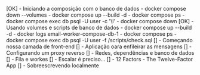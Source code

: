 [OK] - Iniciando a composição com o banco de dados
    - docker compose down --volumes
    - docker compose up --build -d
    - docker compose ps
    - docker compose exec db psql -U user -c '\l'
    - docker compose down
[OK] - Usando volumes e scripts de banco de dados
    - docker compose up --build -d
    - docker logs email-worker-compose-db-1
    - docker compose ps
    - docker compose exec db psql -U user -f /scripts/check.sql
[] - Começando nossa camada de front-end
[] - Aplicação oara enfileirar as mensagens
[] - Configurando um proxy reverso
[] - Redes, dependências e banco de dados
[] - Fila e workes
[] - Escalar é preciso...
[] - 12 Factors
    - The Twelve-Factor App
[] - Sobreescrevendo localmente